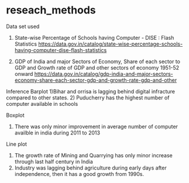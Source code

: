 # reseach_methods
Data set used
1) State-wise Percentage of Schools having Computer - DISE : Flash Statistics
https://data.gov.in/catalog/state-wise-percentage-schools-having-computer-dise-flash-statistics

2) GDP of India and major Sectors of Economy, Share of each sector to GDP and Growth rate of GDP and other sectors of economy 1951-52 onward
https://data.gov.in/catalog/gdp-india-and-major-sectors-economy-share-each-sector-gdp-and-growth-rate-gdp-and-other

Inference
Barplot
1)Bihar and orrisa is lagging behind digital infracture compared to other states.
2) Puducherry has the highest number of computer available in schools

Boxplot
1) There was only minor improvement in average number of computer availble in india during 2011 to 2013

Line plot
1) The growth rate of Mining and Quarrying has only minor increase through last half century in India
2) Industry was lagging behind agriculture during early days after independence, then it has a good growth from 1990s.




